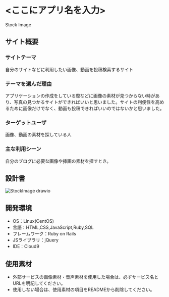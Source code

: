 # <ここにアプリ名を入力>
Stock Image
## サイト概要
### サイトテーマ
自分のサイトなどに利用したい画像、動画を投稿検索するサイト

### テーマを選んだ理由
アプリケーションの作成をしている際などに画像の素材が見つからない時があり、写真の見つかるサイトができればいいと思いました。サイトの利便性を高めるために画像だけでなく、動画も投稿できればいいのではないかと思いました。

### ターゲットユーザ
画像、動画の素材を探している人

### 主な利用シーン
自分のブログに必要な画像や挿画の素材を探すとき。

## 設計書
![StockImage drawio](https://user-images.githubusercontent.com/110474164/200115865-477230fe-4e45-4656-9cf3-1cfb52a287e5.png)

## 開発環境
- OS：Linux(CentOS)
- 言語：HTML,CSS,JavaScript,Ruby,SQL
- フレームワーク：Ruby on Rails
- JSライブラリ：jQuery
- IDE：Cloud9

## 使用素材
- 外部サービスの画像素材・音声素材を使用した場合は、必ずサービス名とURLを明記してください。
- 使用しない場合は、使用素材の項目をREADMEから削除してください。